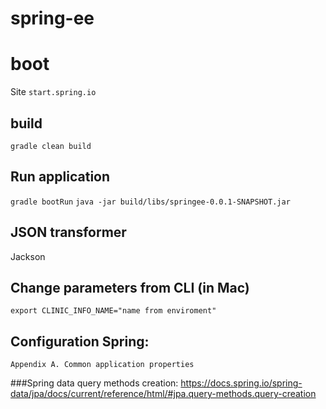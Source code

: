 # spring-ee

# boot
Site `start.spring.io`

## build
`gradle clean build`

## Run application
`gradle bootRun`
`java -jar build/libs/springee-0.0.1-SNAPSHOT.jar`

## JSON transformer
Jackson

## Change parameters from CLI (in Mac)
`export CLINIC_INFO_NAME="name from enviroment"`

## Configuration Spring:
`Appendix A. Common application properties`

###Spring data query methods creation:
https://docs.spring.io/spring-data/jpa/docs/current/reference/html/#jpa.query-methods.query-creation